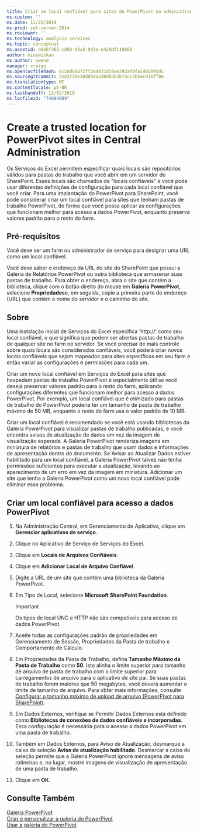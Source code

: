```yaml
---
title: Criar um local confiável para sites do PowerPivot na administração central | Microsoft Docs
ms.custom: ''
ms.date: 11/25/2019
ms.prod: sql-server-2014
ms.reviewer: ''
ms.technology: analysis-services
ms.topic: conceptual
ms.assetid: a666f365-cd93-43a3-9d3d-e429dfc19b66
author: minewiskan
ms.author: owend
manager: craigg
ms.openlocfilehash: 6c5dd66b72ff280431d29ae292af8fa1402095dc
ms.sourcegitcommit: 7183735e38dd94aa3b9bab2b73ccab54c916ff86
ms.translationtype: MT
ms.contentlocale: pt-BR
ms.lasthandoff: 12/02/2019
ms.locfileid: "74684089"
---
```

# <a name="create-a-trusted-location-for-powerpivot-sites-in-central-administration"></a>Create a trusted location for PowerPivot sites in Central Administration
  Os Serviços do Excel permitem especificar quais locais são repositórios válidos para pastas de trabalho que você abrir em um servidor do SharePoint. Esses locais são chamados de "locais confiáveis" e você pode usar diferentes definições de configuração para cada local confiável que você criar. Para uma implantação do PowerPivot para SharePoint, você pode considerar criar um local confiável para sites que tenham pastas de trabalho PowerPivot, de forma que você possa aplicar as configurações que funcionam melhor para acesso a dados PowerPivot, enquanto preserva valores padrão para o resto do farm.  
  
  
  
## <a name="prerequisites"></a>Pré-requisitos  
 Você deve ser um farm ou administrador de serviço para designar uma URL como um local confiável.  
  
 Você deve saber o endereço da URL do site do SharePoint que possui a Galeria de Relatórios PowerPivot ou outra biblioteca que armazenar suas pastas de trabalho. Para obter o endereço, abra o site que contém a biblioteca, clique com o botão direito do mouse em **Galeria PowerPivot**, selecione **Propriedades**e, em seguida, copie a primeira parte do endereço (URL) que contém o nome do servidor e o caminho do site.  
  
##  <a name="overview"></a>Sobre  
 Uma instalação inicial de Serviços do Excel especifica 'http://' como seu local confiável, o que significa que podem ser abertas pastas de trabalho de qualquer site no farm no servidor. Se você precisar de mais controle sobre quais locais são considerados confiáveis, você poderá criar novos locais confiáveis que sejam mapeados para sites específicos em seu farm e então variar as configurações e permissões para cada um.  
  
 Criar um novo local confiável em Serviços do Excel para sites que hospedam pastas de trabalho PowerPivot é especialmente útil se você deseja preservar valores padrão para o resto do farm, aplicando configurações diferentes que funcionam melhor para acesso a dados PowerPivot. Por exemplo, um local confiável que é otimizado para pastas de trabalho do PowerPivot poderia ter um tamanho de pasta de trabalho máximo de 50 MB, enquanto o resto do farm usa o valor padrão de 10 MB.  
  
 Criar um local confiável é recomendado se você está usando bibliotecas da Galeria PowerPivot para visualizar pastas de trabalho publicadas, e você encontra avisos de atualização de dados em vez da imagem de visualização esperada. A Galeria PowerPivot renderiza imagens em miniatura de relatórios e pastas de trabalho que usam dados e informações de apresentação dentro do documento. Se Avisar ao Atualizar Dados estiver habilitado para um local confiável, a Galeria PowerPivot talvez não tenha permissões suficientes para executar a atualização, levando ao aparecimento de um erro em vez da imagem em miniatura. Adicionar um site que tenha a Galeria PowerPivot como um novo local confiável pode eliminar esse problema.  
  
##  <a name="create"></a>Criar um local confiável para acesso a dados PowerPivot  
  
1.  Na Administração Central, em Gerenciamento de Aplicativo, clique em **Gerenciar aplicativos de serviço**.  
  
2.  Clique no Aplicativo de Serviço de Serviços do Excel.  
  
3.  Clique em **Locais de Arquivos Confiáveis**.  
  
4.  Clique em **Adicionar Local de Arquivo Confiável**.  
  
5.  Digite a URL de um site que contém uma biblioteca da Galeria PowerPivot.  
  
6.  Em Tipo de Local, selecione **Microsoft SharePoint Foundation**.  
  
    > [!IMPORTANT]  
    >  Os tipos de local UNC e HTTP não são compatíveis para acesso de dados PowerPivot.  
  
7.  Aceite todas as configurações padrão de propriedades em Gerenciamento de Sessão, Propriedades da Pasta de trabalho e Comportamento de Cálculo.  
  
8.  Em Propriedades da Pasta de Trabalho, defina **Tamanho Máximo da Pasta de Trabalho** como **50**. Isto alinha o limite superior para tamanho de arquivo de pasta de trabalho com o limite superior para carregamentos de arquivo para o aplicativo de site pai. Se suas pastas de trabalho forem maiores que 50 megabytes, você deverá aumentar o limite de tamanho de arquivo. Para obter mais informações, consulte [Configurar o tamanho máximo de upload de arquivo &#40;PowerPivot para SharePoint&#41;](configure-maximum-file-upload-size-power-pivot-for-sharepoint.md).  
  
9. Em Dados Externos, verifique se Permitir Dados Externos está definido como **Bibliotecas de conexões de dados confiáveis e incorporadas**. Essa configuração é necessária para o acesso a dados PowerPivot em uma pasta de trabalho.  
  
10. Também em Dados Externos, para Aviso de Atualização, desmarque a caixa de seleção **Aviso de atualização habilitado**. Desmarcar a caixa de seleção permite que a Galeria PowerPivot ignore mensagens de aviso rotineiras e, no lugar, mostre imagens de visualização de apresentação de uma pasta de trabalho.  
  
11. Clique em **OK**.  
  
## <a name="see-also"></a>Consulte Também  
 [Galeria PowerPivot](../../2014-toc/index.yml)  
 [Criar e personalizar a galeria do PowerPivot](create-and-customize-power-pivot-gallery.md)   
 [Usar a galeria do PowerPivot](use-power-pivot-gallery.md)  
  
  
